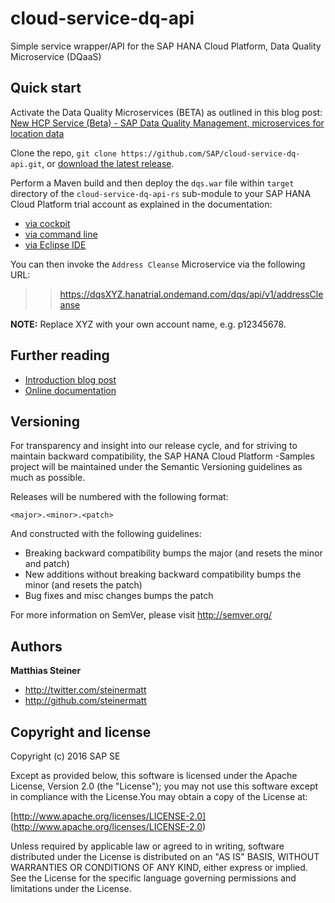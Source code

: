 # cloud-service-dq-api

Simple service wrapper/API for the SAP HANA Cloud Platform, Data Quality Microservice (DQaaS) 


Quick start
-----------

Activate the Data Quality Microservices (BETA) as outlined in this blog post:
[New HCP Service (Beta) - SAP Data Quality Management, microservices for location data](http://scn.sap.com/community/developer-center/cloud-platform/blog/2016/06/21/new-hcp-service-beta--sap-data-quality-management-microservices-for-location-data)

Clone the repo, `git clone https://github.com/SAP/cloud-service-dq-api.git`, or [download the latest release](https://github.com/SAP/cloud-service-dq-api/archive/master.zip).

Perform a Maven build and then deploy the `dqs.war` file within `target` directory of the  `cloud-service-dq-api-rs` sub-module to your SAP HANA Cloud Platform trial account as explained in the documentation:

+ [via cockpit](https://help.hana.ondemand.com/help/frameset.htm?abded969628240259d486c4b29b3948c.html)
+ [via command line](https://help.hana.ondemand.com/help/frameset.htm?030863cd5d0d4dd3b742957970f8eec9.html)
+ [via Eclipse IDE](https://help.hana.ondemand.com/help/frameset.htm?60ab35d9edde43a1b38cf48174a3dca2.html)

You can then invoke the `Address Cleanse` Microservice via the following URL:

>> https://dqsXYZ.hanatrial.ondemand.com/dqs/api/v1/addressCleanse

**NOTE:** Replace XYZ with your own account name, e.g. p12345678. 



Further reading 
-----------

+ [Introduction blog post](http://scn.sap.com/community/developer-center/cloud-platform/blog/2016/06/21/new-hcp-service-beta--sap-data-quality-management-microservices-for-location-data)
+ [Online documentation](http://help.sap.com/saphelpiis_dqmmicro1/dqm_micro_loc_1_dev_en/frameset.htm)



Versioning
----------

For transparency and insight into our release cycle, and for striving to maintain backward compatibility, the SAP HANA Cloud Platform -Samples project will be maintained under the Semantic Versioning guidelines as much as possible.

Releases will be numbered with the following format:

`<major>.<minor>.<patch>`

And constructed with the following guidelines:

* Breaking backward compatibility bumps the major (and resets the minor and patch)
* New additions without breaking backward compatibility bumps the minor (and resets the patch)
* Bug fixes and misc changes bumps the patch

For more information on SemVer, please visit http://semver.org/


Authors
-------

**Matthias Steiner**

+ http://twitter.com/steinermatt
+ http://github.com/steinermatt


Copyright and license
---------------------

Copyright (c) 2016 SAP SE

Except as provided below, this software is licensed under the Apache License, Version 2.0 (the "License"); you may not use this software except in compliance with the License.You may obtain a copy of the License at:

[http://www.apache.org/licenses/LICENSE-2.0] (http://www.apache.org/licenses/LICENSE-2.0)

Unless required by applicable law or agreed to in writing, software distributed under the License is distributed on an "AS IS" BASIS, WITHOUT WARRANTIES OR CONDITIONS OF ANY KIND, either express or implied. See the License for the specific language governing permissions and limitations under the License.
